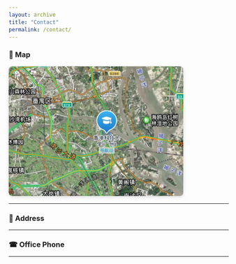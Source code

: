 ```yaml
---
layout: archive
title: "Contact"
permalink: /contact/
---
```


### 📍 Map
<img src="/images/image3.png" alt="Map to office" style="max-width:400px; border-radius:8px; box-shadow:0 2px 8px rgba(0,0,0,0.15);">

---

### 🏢 Address
<canvas id="addressCanvas" width="450" height="40"></canvas>

---

### ☎ Office Phone
<canvas id="phoneCanvas" width="280" height="40"></canvas>

---

<script>
// 绘制地址
(function() {
  const canvas = document.getElementById('addressCanvas');
  if (canvas.getContext) {
    const ctx = canvas.getContext('2d');
    ctx.font = '16px Arial';
    ctx.fillStyle = '#000';
    ctx.fillText('Rm 312, Academic Building, HKUST(GZ), Guangzhou, China', 10, 25);
  }
})();

// 绘制电话
(function() {
  const canvas = document.getElementById('phoneCanvas');
  if (canvas.getContext) {
    const ctx = canvas.getContext('2d');
    ctx.font = '16px Arial';
    ctx.fillStyle = '#000';
    ctx.fillText('Tel: 020-88336690', 10, 25);
  }
})();
</script>
